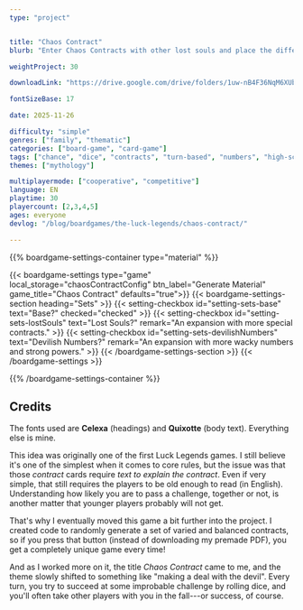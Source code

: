 ```yaml
---
type: "project"


title: "Chaos Contract"
blurb: "Enter Chaos Contracts with other lost souls and place the difference between major rewards and huge curses on a single dice roll."

weightProject: 30

downloadLink: "https://drive.google.com/drive/folders/1uw-nB4F36NqM6XUbVqXUyemRKPAwjDLJ"

fontSizeBase: 17

date: 2025-11-26

difficulty: "simple"
genres: ["family", "thematic"]
categories: ["board-game", "card-game"]
tags: ["chance", "dice", "contracts", "turn-based", "numbers", "high-score"]
themes: ["mythology"]

multiplayermode: ["cooperative", "competitive"]
language: EN
playtime: 30
playercount: [2,3,4,5]
ages: everyone
devlog: "/blog/boardgames/the-luck-legends/chaos-contract/"

---
```






{{% boardgame-settings-container type="material" %}}

{{< boardgame-settings type="game" local_storage="chaosContractConfig" btn_label="Generate Material" game_title="Chaos Contract" defaults="true">}}
  {{< boardgame-settings-section heading="Sets" >}}
    {{< setting-checkbox id="setting-sets-base" text="Base?" checked="checked" >}}
    {{< setting-checkbox id="setting-sets-lostSouls" text="Lost Souls?" remark="An expansion with more special contracts." >}}
    {{< setting-checkbox id="setting-sets-devilishNumbers" text="Devilish Numbers?" remark="An expansion with more wacky numbers and strong powers." >}}
  {{< /boardgame-settings-section >}}
{{< /boardgame-settings >}}

{{% /boardgame-settings-container %}}

## Credits

The fonts used are **Celexa** (headings) and **Quixotte** (body text). Everything else is mine.

This idea was originally one of the first Luck Legends games. I still believe it's one of the simplest when it comes to core rules, but the issue was that those _contract_ cards require _text to explain the contract_. Even if very simple, that still requires the players to be old enough to read (in English). Understanding how likely you are to pass a challenge, together or not, is another matter that younger players probably will not get.

That's why I eventually moved this game a bit further into the project. I created code to randomly generate a set of varied and balanced contracts, so if you press that button (instead of downloading my premade PDF), you get a completely unique game every time!

And as I worked more on it, the title _Chaos Contract_ came to me, and the theme slowly shifted to something like "making a deal with the devil". Every turn, you try to succeed at some improbable challenge by rolling dice, and you'll often take other players with you in the fall---or success, of course.

